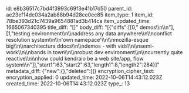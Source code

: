 id: e8b36517c7bd4f3993c69f3e41b17d50
parent_id: ae23ef14dc034a2ab88b94d28ce0ec85
item_type: 1
item_id: 78be393d21c7439a9654881ad3b414ca
item_updated_time: 1665067340395
title_diff: "[]"
body_diff: "[{\"diffs\":[[0,\" demos\\\n\\\n\"],[1,\"testing environment\\\n\\\naddress any data anywhere\\\n\\\nconflict resolution system\\\n\\\n'own namepace'\\\n\\\nmozilla-esque big\\\n\\\narchitectura ddocs\\\n\\\ndemos - with vids\\\n\\\nsemi-work\\\n\\\nbands in town\\\n\\\nrobust dev environment\\\n\\\ncurrently quite reactive\\\n\\\nhow could kendraio be a web site/app, flow system\\\n\"]],\"start1\":63,\"start2\":63,\"length1\":8,\"length2\":284}]"
metadata_diff: {"new":{},"deleted":[]}
encryption_cipher_text: 
encryption_applied: 0
updated_time: 2022-10-06T14:43:12.023Z
created_time: 2022-10-06T14:43:12.023Z
type_: 13